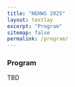 ```yaml
---
title: "NEHWS 2025"
layout: textlay
excerpt: "Program"
sitemap: false
permalink: /program/
---
```


### **Program** ###

TBD